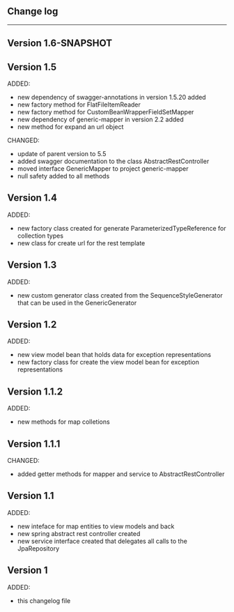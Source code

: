 ## Change log
----------------------

Version 1.6-SNAPSHOT
-------------



Version 1.5
-------------

ADDED:

- new dependency of swagger-annotations in version 1.5.20 added
- new factory method for FlatFileItemReader
- new factory method for CustomBeanWrapperFieldSetMapper
- new dependency of generic-mapper in version 2.2 added
- new method for expand an url object

CHANGED:

- update of parent version to 5.5
- added swagger documentation to the class AbstractRestController
- moved interface GenericMapper to project generic-mapper
- null safety added to all methods

Version 1.4
-------------

ADDED:

- new factory class created for generate ParameterizedTypeReference for collection types
- new class for create url for the rest template

Version 1.3
-------------

ADDED:

- new custom generator class created from the SequenceStyleGenerator that can be used in the GenericGenerator

Version 1.2
-------------

ADDED:

- new view model bean that holds data for exception representations
- new factory class for create the view model bean for exception representations

Version 1.1.2
-------------

ADDED:

- new methods for map colletions

Version 1.1.1
-------------

CHANGED:

- added getter methods for mapper and service to AbstractRestController

Version 1.1
-------------

ADDED:

- new inteface for map entities to view models and back
- new spring abstract rest controller created
- new service interface created that delegates all calls to the JpaRepository

Version 1
-------------

ADDED:
 
- this changelog file
